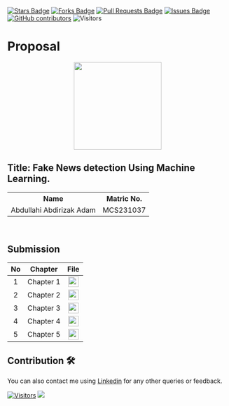 <a href="https://github.com/drshahizan/research-design/stargazers"><img src="https://img.shields.io/github/stars/drshahizan/research-design" alt="Stars Badge"/></a>
<a href="https://github.com/drshahizan/research-design/network/members"><img src="https://img.shields.io/github/forks/drshahizan/research-design" alt="Forks Badge"/></a>
<a href="https://github.com/drshahizan/research-design/pulls"><img src="https://img.shields.io/github/issues-pr/drshahizan/research-design" alt="Pull Requests Badge"/></a>
<a href="https://github.com/drshahizan/research-design"><img src="https://img.shields.io/github/issues/drshahizan/research-design" alt="Issues Badge"/></a>
<a href="https://github.com/drshahizan/research-design/graphs/contributors"><img alt="GitHub contributors" src="https://img.shields.io/github/contributors/drshahizan/research-design?color=2b9348"></a>
![Visitors](https://api.visitorbadge.io/api/visitors?path=https%3A%2F%2Fgithub.com%2Fdrshahizan%2BDM&labelColor=%23d9e3f0&countColor=%23697689&style=flat)


# Proposal

<p align="center">
  <img height="200px" src="images/me.png" />
</p>

## Title: Fake News detection Using Machine Learning.

<table align="center">
  <tr>
    <th>Name</th>
    <th>Matric No.</th>
  </tr>
  <tr>
    <td>Abdullahi Abdirizak Adam</td>
    <td>MCS231037</td>
  </tr>

</table>
<br>


## Submission

| No  | Chapter     |                                                 File |
| :-: | ---------- | :---------------------------------------------------------------------------------------------------: |
|  1  | Chapter 1 | <a href="Chapter1/"><img src="../../../images/answer.png" width="24px" height="24px"></a> |
|  2  | Chapter 2 | <a href="Chapter2/"><img src="../../../images/answer.png" width="24px" height="24px"></a> |
|  3  | Chapter 3 | <a href="Chapter3/"><img src="../../../images/answer.png" width="24px" height="24px"></a> |
|  4  | Chapter 4 | <a href="Chapter4/"><img src="../../../images/answer.png" width="24px" height="24px"></a> |
|  5  | Chapter 5 | <a href="Chapter5/"><img src="../../../images/answer.png" width="24px" height="24px"></a> |
## Contribution 🛠️

You can also contact me using [Linkedin](https://www.linkedin.com/in/drshahizan/) for any other queries or feedback.

[![Visitors](https://api.visitorbadge.io/api/visitors?path=https%3A%2F%2Fgithub.com%2Fdrshahizan&labelColor=%23697689&countColor=%23555555&style=plastic)](https://visitorbadge.io/status?path=https%3A%2F%2Fgithub.com%2Fdrshahizan)
![](https://hit.yhype.me/github/profile?user_id=81284918)



